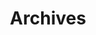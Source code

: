 ---
title: "Archives"
layout: "archives"
description: "Post archives"
summary: "View all posts in chronological order"
---